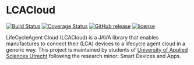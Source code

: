# LCACloud

[![Build Status](https://travis-ci.org/maschel/LCACloud.svg?branch=master)](https://travis-ci.org/maschel/LCACloud) [![Coverage Status](https://coveralls.io/repos/github/maschel/LCACloud/badge.svg?branch=master)](https://coveralls.io/github/maschel/LCACloud?branch=master) [![GitHub release](https://img.shields.io/github/release/maschel/lcacloud.svg)](https://github.com/maschel/LCACloud/releases) [![license](https://img.shields.io/github/license/mashape/apistatus.svg)](https://github.com/maschel/LCACloud/blob/master/LICENSE)

LifeCycleAgent Cloud (LCACloud) is a JAVA library that enables manufactures to connect their (LCA) devices to a lifecycle agent cloud in a generic way. This project is maintained by students of [University of Applied Sciences Utrecht](https://www.hu.nl) following the research minor: Smart Devices and Apps.
